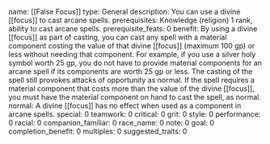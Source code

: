 name: [[False Focus]]
type: General
description: You can use a divine [[focus]] to cast arcane spells.
prerequisites: Knowledge (religion) 1 rank, ability to cast arcane spells.
prerequisite_feats: 0
benefit: By using a divine [[focus]] as part of casting, you can cast any spell with a material component costing the value of that divine [[focus]] (maximum 100 gp) or less without needing that component. For example, if you use a silver holy symbol worth 25 gp, you do not have to provide material components for an arcane spell if its components are worth 25 gp or less. The casting of the spell still provokes attacks of opportunity as normal. If the spell requires a material component that costs more than the value of the divine [[focus]], you must have the material component on hand to cast the spell, as normal.
normal: A divine [[focus]] has no effect when used as a component in arcane spells.
special: 0
teamwork: 0
critical: 0
grit: 0
style: 0
performance: 0
racial: 0
companion_familiar: 0
race_name: 0
note: 0
goal: 0
completion_benefit: 0
multiples: 0
suggested_traits: 0
